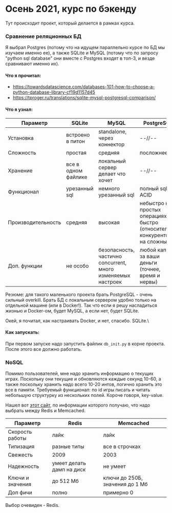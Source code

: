 # Осень 2021, курс по бэкенду

Тут происходит проект, который делается в рамках курса.

### Сравнение реляционных БД

Я выбрал Postgres (потому что на идущем параллельно курсе по БД мы изучаем именно ее),
а также SQLite и MySQL (потому что по запросу "python sql database" они вместе с Postgres входят в топ-3, и везде сравнивают именно их).

#### Что я прочитал:
 - https://towardsdatascience.com/databases-101-how-to-choose-a-python-database-library-cf19d1157d45
 - https://tproger.ru/translations/sqlite-mysql-postgresql-comparison/


#### Что я узнал:

| Параметр | SQLite | MySQL | PostgreSQL |
|----------|--------|-------|------------|
| Установка| встроено в питон |  standalone, через коннектор | --//-- |
| Сложность | простая | средняя | посложнее |
| Хранение | все в одном файлике | локальный сервер делает что хочет | --//-- |
| Функционал | урезанный sql | немного урезанный sql | полный sql + ACID | 
| Производительность | средняя | высокая | небыстро на простых операциях, быстро (относительно конкурентов) на сложных |
| Доп. функции | не особо | безопасность, частично concurrent, много изменяемых настроек | любой каприз за ваши деньги (точнее, время и нервы) |

Резюме: для такого маленького проекта брать PostgreSQL - очень сильный overkill. 
Брать БД с локальным сервером удобно только на отдельной машине (или в Docker!).
Так что если я решу насладиться жизнью и Docker-ом, будет MySQL, а если нет, будет SQLite.

Окей, я почитал, как настраивать Docker, и нет, спасибо. SQLite.\

#### Как запускать:
При первом запуске надо запустить файлик `db_init.py` в корне проекта. После этого все должно работать.

### NoSQL

Помимо пользователей, мне надо хранить информацию о текущих играх.
Поскольку они текущие и обновляются каждые секунд 10-60, а также поскольку 
хранить надо всего 10-20 интов, логично хранить это все в памяти. Требуемый 
функционал: по id игры писать и читать небольшую структурку из нескольких полей. 
Короче говоря, key-value.

Нашел вот [этот сайт](https://habr.com/ru/post/243451/), по информации которого получаю, 
что надо выбрать между Redis и Memcached.
 
| Параметр | Redis | Memcached |
|----------|-------|-----------|
| Скорость работы | лайк | лайк |
| Типизация | разные типы | все в строчках |
| Свежесть | 2009 | 2003 |
| Надежность | умеет делать дамп на диск | не умеет |
| Ключи и значения | до 512 Мб | ключи до 250Б, значения до 1 Мб |
| Доп фичи | полно | примерно 0 |

Выбор очевиден - Redis.

